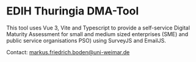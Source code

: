 # EDIH Thuringia DMA-Tool

This tool uses Vue 3, Vite and Typescript to provide a self-service Digital Maturity Assessment for small and medium sized enterprises (SME) and public service organisations PSO) using SurveyJS and EmailJS.

Contact: markus.friedrich.boden@uni-weimar.de
